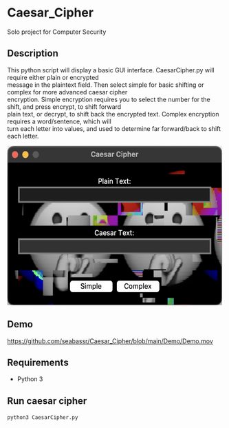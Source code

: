 # Caesar_Cipher
Solo project for Computer Security

## Description
This python script will display a basic GUI interface. CaesarCipher.py will require either plain or encrypted<br />
message in the plaintext field. Then select simple for basic shifting or complex for more advanced caesar cipher<br />
encryption. Simple encryption requires you to select the number for the shift, and press encrypt, to shift forward<br /> plain text, or decrypt, to shift back the encrypted text. Complex encryption requires a word/sentence, which will<br />
turn each letter into values, and used to determine far forward/back to shift each letter.

<img src="/Demo/GUI.png" width="500" height="370">

## Demo
https://github.com/seabassr/Caesar_Cipher/blob/main/Demo/Demo.mov

## Requirements
- Python 3

## Run caesar cipher
```
python3 CaesarCipher.py
```
